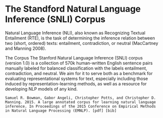 # The Standford Natural Language Inference (SNLI) Corpus

Natural Language Inference (NLI), also known as Recognizing Textual Entailment (RTE), is the task of determining the inference relation between two (short, ordered) texts: entailment, contradiction, or neutral (MacCartney and Manning 2008).

The Corpus
The Stanford Natural Language Inference (SNLI) corpus (version 1.0) is a collection of 570k human-written English sentence pairs manually labeled for balanced classification with the labels entailment, contradiction, and neutral. We aim for it to serve both as a benchmark for evaluating representational systems for text, especially including those induced by representation-learning methods, as well as a resource for developing NLP models of any kind.

```
Samuel R. Bowman, Gabor Angeli, Christopher Potts, and Christopher D. Manning. 2015. A large annotated corpus for learning natural language inference. In Proceedings of the 2015 Conference on Empirical Methods in Natural Language Processing (EMNLP). [pdf] [bib]
```

<!-- Info from Stanford site -->
